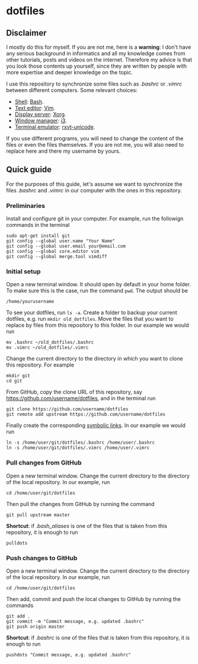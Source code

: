# dotfiles

## Disclaimer

I mostly do this for myself. If you are not me, here is a **warning**: I don't have any serious background in informatics and all my knowledge comes from other tutorials, posts and videos on the internet. Therefore my advice is that you look those contents up yourself, since they are written by people with more expertise and deeper knowledge on the topic.

I use this repository to synchronize some files such as *.bashrc* or *.vimrc* between different computers. Some relevant choices:
- [Shell](https://wiki.archlinux.org/index.php/Command-line_shell): [Bash](https://wiki.archlinux.org/index.php/bash).
- [Text editor](https://en.wikipedia.org/wiki/Text_editor): [Vim](https://wiki.archlinux.org/index.php/vim).
- [Display server](https://en.wikipedia.org/wiki/Display_server): [Xorg](https://www.x.org/wiki/).
- [Window manager](https://wiki.archlinux.org/index.php/Window_manager): [i3](https://wiki.archlinux.org/index.php/I3).
- [Terminal emulator](https://en.wikipedia.org/wiki/Terminal_emulator): [rxvt-unicode](https://wiki.archlinux.org/index.php/rxvt-unicode).

If you use different programs, you will need to change the content of the files or even the files themselves. If you are not me, you will also need to replace here and there my username by yours.

## Quick guide

For the purposes of this guide, let's assume we want to synchronize the files *.bashrc* and *.vimrc* in our computer with the ones in this repository.

### Preliminaries

Install and configure git in your computer. For example, run the followign commands in the terminal

```
sudo apt-get install git
git config --global user.name "Your Name"
git config --global user.email your@email.com
git config --global core.editor vim
git config --global merge.tool vimdiff
```


### Initial setup

Open a new terminal window. It should open by default in your home folder. To make sure this is the case, run the command `pwd`. The output should be

```
/home/yourusername
```

To see your dotfiles, run `ls -a`. Create a folder to backup your current dotfiles, e.g. run `mkdir old_dotfiles`. Move the files that you want to replace by files from this repository to this folder. In our example we would run

```
mv .bashrc ~/old_dotfiles/.bashrc
mv .vimrc ~/old_dotfiles/.vimrc
```
Change the current directory to the directory in which you want to clone this repository. For example

```
mkdir git
cd git
```

From GitHub, copy the clone URL of this repository, say https://github.com/username/dotfiles, and in the terminal run

```
git clone https://github.com/username/dotfiles
git remote add upstream https://github.com/username/dotfiles
```

Finally create the corresponding [symbolic links](https://en.wikipedia.org/wiki/Symbolic_link). In our example we would run

```
ln -s /home/user/git/dotfiles/.bashrc /home/user/.bashrc
ln -s /home/user/git/dotfiles/.vimrc /home/user/.vimrc
```

### Pull changes from GitHub

Open a new terminal window. Change the current directory to the directory of the local repository. In our example, run

```
cd /home/user/git/dotfiles
```

Then pull the changes from GitHub by running the command

```
git pull upstream master
```

**Shortcut**: if *.bash_aliases* is one of the files that is taken from this repository, it is enough to run

```
pulldots
```

### Push changes to GitHub

Open a new terminal window. Change the current directory to the directory of the local repository. In our example, run

```
cd /home/user/git/dotfiles
```

Then add, commit and push the local changes to GitHub by running the commands

```
git add .
git commit -m "Commit message, e.g. updated .bashrc"
git push origin master
```

**Shortcut**: if *.bashrc* is one of the files that is taken from this repository, it is enough to run

```
pushdots "Commit message, e.g. updated .bashrc"
```
